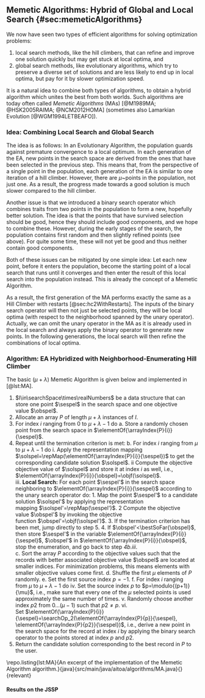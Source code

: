 ## Memetic Algorithms: Hybrid of Global and Local Search {#sec:memeticAlgorithms}

We now have seen two types of efficient algorithms for solving optimization problems:

1. local search methods, like the hill climbers, that can refine and improve one solution quickly but may get stuck at local optima, and 
2. global search methods, like evolutionary algorithms, which try to preserve a diverse set of solutions and are less likely to end up in local optima, but pay for it by slower optimization speed.

It is a natural idea to combine both types of algorithms, to obtain a hybrid algorithm which unites the best from both worlds.
Such algorithms are today often called *Memetic Algorithms* (MAs)&nbsp;[@M1989MA; @HSK2005RAIMA; @NCM2012HOMA] (sometimes also Lamarkian Evolution&nbsp;[@WGM1994LETBEAFO]).

### Idea: Combining Local Search and Global Search

The idea is as follows:
In an Evolutionary Algorithm, the population guards against premature convergence to a local optimum.
In each generation of the EA, new points in the search space are derived from the ones that have been selected in the previous step.
This means that, from the perspective of a single point in the population, each generation of the EA is similar to one iteration of a hill climber.
However, there are $\mu$~points in the population, not just one.
As a result, the progress made towards a good solution is much slower compared to the hill climber.

Another issue is that we introduced a binary search operator which combines traits from two points in the population to form a new, hopefully better solution.
The idea is that the points that have survived selection should be good, hence they should include good components, and we hope to combine these.
However, during the early stages of the search, the population contains first random and then slightly refined points (see above).
For quite some time, these will not yet be good and thus neither contain good components.

Both of these issues can be mitigated by one simple idea:
Let each new point, before it enters the population, become the starting point of a local search that runs until it converges and then enter the result of this local search into the population instead.
This is already the concept of a Memetic Algorithm.

As a result, the first generation of the MA performs exactly the same as a Hill Climber with restarts [@sec:hc2WithRestarts].
The inputs of the binary search operator will then not just be selected points, they will be local optima (with respect to the neighborhood spanned by the unary operator). 
Actually, we can omit the unary operator in the MA as it is already used in the local search and always apply the binary operator to generate new points.
In the following generations, the local search will then refine the combinations of local optima.

### Algorithm: EA Hybridized with Neighborhood-Enumerating Hill Climber

The basic $(\mu+\lambda)$&nbsp;Memetic Algorithm is given below and implemented in [@lst:MA].

1. $I\in\searchSpace\times\realNumbers$ be a data structure that can store one point&nbsp;$\sespel$ in the search space and one objective value&nbsp;$\obspel$.
2. Allocate an array&nbsp;$P$ of length&nbsp;$\mu+\lambda$ instances of&nbsp;$I$.
3. For index&nbsp;$i$ ranging from&nbsp;$0$ to&nbsp;$\mu+\lambda-1$ do
    a. Store a randomly chosen point from the search space in $\elementOf{\arrayIndex{P}{i}}{\sespel}$.    
4. Repeat until the termination criterion is met:
		b. For index&nbsp;$i$ ranging from&nbsp;$\mu$ to&nbsp;$\mu+\lambda-1$ do
			 i.  Apply the representation mapping $\solspel=\repMap(\elementOf{\arrayIndex{P}{i}}{\sespel})$ to get the corresponding candidate solution&nbsp;$\solspel$.
       ii Compute the objective objective value of&nbsp;$\solspel$ and store it at index&nbsp;$i$ as well, i.e., $\elementOf{\arrayIndex{P}{i}}{\obspel}=\objf(\solspel)$.       
       iii. **Local Search:** For each point&nbsp;$\sespel'$ in the search space neighboring to $\elementOf{\arrayIndex{P}{i}}{\sespel}$ according to the unary search operator do:
            1. Map the point&nbsp;$\sespel'$ to a candidate solution&nbsp;$\solspel'$ by applying the representation mapping&nbsp;$\solspel'=\repMap(\sespel')$.
            2 Compute the objective value&nbsp;$\obspel'$ by invoking the objective function&nbsp;$\obspel'=\objf(\solspel')$.
            3. If the termination criterion has been met, jump directly to step&nbsp;5.
            4. If&nbsp;$\obspel'<\bestSoFar{\obspel}$, then store&nbsp;$\sespel'$ in the variable&nbsp;$\elementOf{\arrayIndex{P}{i}}{\sespel}$, $\obspel'$ in&nbsp;$\elementOf{\arrayIndex{P}{i}}{\obspel}$, stop the enumeration, and go back to step&nbsp;*4b.iii*.    
    c. Sort the array&nbsp;$P$ according to the objective values such that the records with better associated objective value&nbsp;$\obspel$ are located at smaller indices. For minimization problems, this means elements with smaller objective values come first.
    d. Shuffle the first&nbsp;$\mu$ elements of&nbsp;$P$ randomly.
    e. Set the first source index&nbsp;$p=-1$.
    f. For index&nbsp;$i$ ranging from&nbsp;$\mu$ to&nbsp;$\mu+\lambda-1$ do
        iv. Set the source index&nbsp;$p$ to&nbsp;$p=\modulo{(p+1)}{\mu}$, i.e., make sure that every one of the&nbsp;$\mu$ selected points is used approximately the same number of times.
        v. Randomly choose another index&nbsp;$p2$ from $0\dots(\mu-1)$ such that&nbsp;$p2\neq p$.
        vi. Set&nbsp;$\elementOf{\arrayIndex{P}{i}}{\sespel}=\searchOp_2(\elementOf{\arrayIndex{P}{p}}{\sespel}, \elementOf{\arrayIndex{P}{p2}}{\sespel})$, i.e., derive a new point in the search space for the record at index&nbsp;$i$ by applying the binary search operator to the points stored at index&nbsp;$p$ and&nbsp;$p2$.
5. Return the candidate solution corresponding to the best record in&nbsp;$P$ to the user.

\repo.listing{lst:MA}{An excerpt of the implementation of the Memetic Algorithm algorithm.}{java}{src/main/java/aitoa/algorithms/MA.java}{}{relevant}



#### Results on the JSSP
